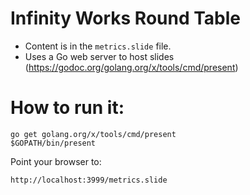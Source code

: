Infinity Works Round Table
===========================

* Content is in the `metrics.slide` file.
* Uses a Go web server to host slides (https://godoc.org/golang.org/x/tools/cmd/present) 

# How to run it:

```
go get golang.org/x/tools/cmd/present
$GOPATH/bin/present
```

Point your browser to:

```
http://localhost:3999/metrics.slide
```
